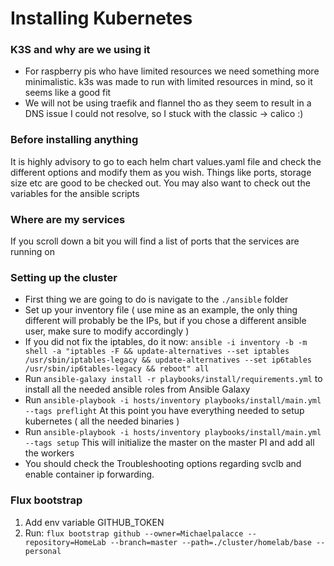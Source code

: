 # Installing Kubernetes

### K3S and why are we using it
- For raspberry pis who have limited resources we need something more minimalistic. k3s was made to run with limited resources in mind, so it seems like a good fit
- We will not be using traefik and flannel tho as they seem to result in a DNS issue I could not resolve, so I stuck with the classic -> calico :)

### Before installing anything
It is highly advisory to go to each helm chart values.yaml file and check the different options and modify them as you wish.
Things like ports, storage size etc are good to be checked out. You may also want to check out the variables for the ansible scripts

### Where are my services
If you scroll down a bit you will find a list of ports that the services are running on

### Setting up the cluster
- First thing we are going to do is navigate to the `./ansible` folder
- Set up your inventory file ( use mine as an example, the only thing different will probably be the IPs, but if you chose a different ansible user, make sure to modify accordingly )
- If you did not fix the iptables, do it now: `ansible -i inventory -b -m shell -a "iptables -F && update-alternatives --set iptables /usr/sbin/iptables-legacy && update-alternatives --set ip6tables /usr/sbin/ip6tables-legacy && reboot" all`
- Run `ansible-galaxy install -r playbooks/install/requirements.yml` to install all the needed ansible roles from Ansible Galaxy
- Run `ansible-playbook -i hosts/inventory playbooks/install/main.yml --tags preflight` At this point you have everything needed to setup kubernetes ( all the needed binaries )
- Run `ansible-playbook -i hosts/inventory playbooks/install/main.yml --tags setup` This will initialize the master on the master PI and add all the workers
- You should check the Troubleshooting options regarding svclb and enable container ip forwarding.

### Flux bootstrap
1. Add env variable GITHUB_TOKEN
2. Run: `flux bootstrap github --owner=Michaelpalacce --repository=HomeLab --branch=master --path=./cluster/homelab/base --personal`